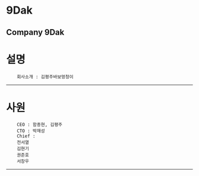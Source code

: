 # 9Dak
Company 9Dak
---------------------------------------
# 설명

```
    회사소개 : 김평주바보멍청이
```

---------------------------------------
# 사원

```
    CEO : 함종현, 김평주
    CTO : 박재성
    Chief :
    전서열
    김현기
    권준호
    서창우
```

---------------------------------------

